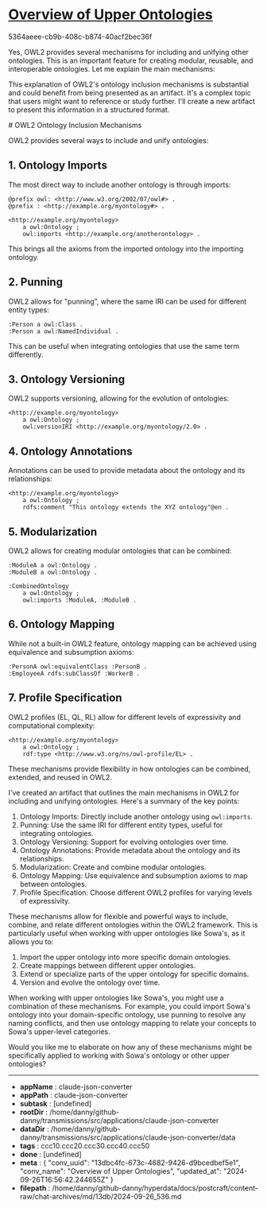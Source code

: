 # [Overview of Upper Ontologies](https://claude.ai/chat/13dbc4fc-673c-4682-9426-d9bcedbef5e1)

5364aeee-cb9b-408c-b874-40acf2bec36f

 Yes, OWL2 provides several mechanisms for including and unifying other ontologies. This is an important feature for creating modular, reusable, and interoperable ontologies. Let me explain the main mechanisms:

<antThinking>This explanation of OWL2's ontology inclusion mechanisms is substantial and could benefit from being presented as an artifact. It's a complex topic that users might want to reference or study further. I'll create a new artifact to present this information in a structured format.</antThinking>

<antArtifact identifier="owl2-ontology-inclusion" type="text/markdown" title="OWL2 Ontology Inclusion Mechanisms">
# OWL2 Ontology Inclusion Mechanisms

OWL2 provides several ways to include and unify ontologies:

## 1. Ontology Imports

The most direct way to include another ontology is through imports:

```turtle
@prefix owl: <http://www.w3.org/2002/07/owl#> .
@prefix : <http://example.org/myontology#> .

<http://example.org/myontology>
    a owl:Ontology ;
    owl:imports <http://example.org/anotherontology> .
```

This brings all the axioms from the imported ontology into the importing ontology.

## 2. Punning

OWL2 allows for "punning", where the same IRI can be used for different entity types:

```turtle
:Person a owl:Class .
:Person a owl:NamedIndividual .
```

This can be useful when integrating ontologies that use the same term differently.

## 3. Ontology Versioning

OWL2 supports versioning, allowing for the evolution of ontologies:

```turtle
<http://example.org/myontology>
    a owl:Ontology ;
    owl:versionIRI <http://example.org/myontology/2.0> .
```

## 4. Ontology Annotations

Annotations can be used to provide metadata about the ontology and its relationships:

```turtle
<http://example.org/myontology>
    a owl:Ontology ;
    rdfs:comment "This ontology extends the XYZ ontology"@en .
```

## 5. Modularization

OWL2 allows for creating modular ontologies that can be combined:

```turtle
:ModuleA a owl:Ontology .
:ModuleB a owl:Ontology .

:CombinedOntology
    a owl:Ontology ;
    owl:imports :ModuleA, :ModuleB .
```

## 6. Ontology Mapping

While not a built-in OWL2 feature, ontology mapping can be achieved using equivalence and subsumption axioms:

```turtle
:PersonA owl:equivalentClass :PersonB .
:EmployeeA rdfs:subClassOf :WorkerB .
```

## 7. Profile Specification

OWL2 profiles (EL, QL, RL) allow for different levels of expressivity and computational complexity:

```turtle
<http://example.org/myontology>
    a owl:Ontology ;
    rdf:type <http://www.w3.org/ns/owl-profile/EL> .
```

These mechanisms provide flexibility in how ontologies can be combined, extended, and reused in OWL2.
</antArtifact>

I've created an artifact that outlines the main mechanisms in OWL2 for including and unifying ontologies. Here's a summary of the key points:

1. Ontology Imports: Directly include another ontology using `owl:imports`.
2. Punning: Use the same IRI for different entity types, useful for integrating ontologies.
3. Ontology Versioning: Support for evolving ontologies over time.
4. Ontology Annotations: Provide metadata about the ontology and its relationships.
5. Modularization: Create and combine modular ontologies.
6. Ontology Mapping: Use equivalence and subsumption axioms to map between ontologies.
7. Profile Specification: Choose different OWL2 profiles for varying levels of expressivity.

These mechanisms allow for flexible and powerful ways to include, combine, and relate different ontologies within the OWL2 framework. This is particularly useful when working with upper ontologies like Sowa's, as it allows you to:

1. Import the upper ontology into more specific domain ontologies.
2. Create mappings between different upper ontologies.
3. Extend or specialize parts of the upper ontology for specific domains.
4. Version and evolve the ontology over time.

When working with upper ontologies like Sowa's, you might use a combination of these mechanisms. For example, you could import Sowa's ontology into your domain-specific ontology, use punning to resolve any naming conflicts, and then use ontology mapping to relate your concepts to Sowa's upper-level categories.

Would you like me to elaborate on how any of these mechanisms might be specifically applied to working with Sowa's ontology or other upper ontologies?

---

* **appName** : claude-json-converter
* **appPath** : claude-json-converter
* **subtask** : [undefined]
* **rootDir** : /home/danny/github-danny/transmissions/src/applications/claude-json-converter
* **dataDir** : /home/danny/github-danny/transmissions/src/applications/claude-json-converter/data
* **tags** : ccc10.ccc20.ccc30.ccc40.ccc50
* **done** : [undefined]
* **meta** : {
  "conv_uuid": "13dbc4fc-673c-4682-9426-d9bcedbef5e1",
  "conv_name": "Overview of Upper Ontologies",
  "updated_at": "2024-09-26T16:56:42.244655Z"
}
* **filepath** : /home/danny/github-danny/hyperdata/docs/postcraft/content-raw/chat-archives/md/13db/2024-09-26_536.md